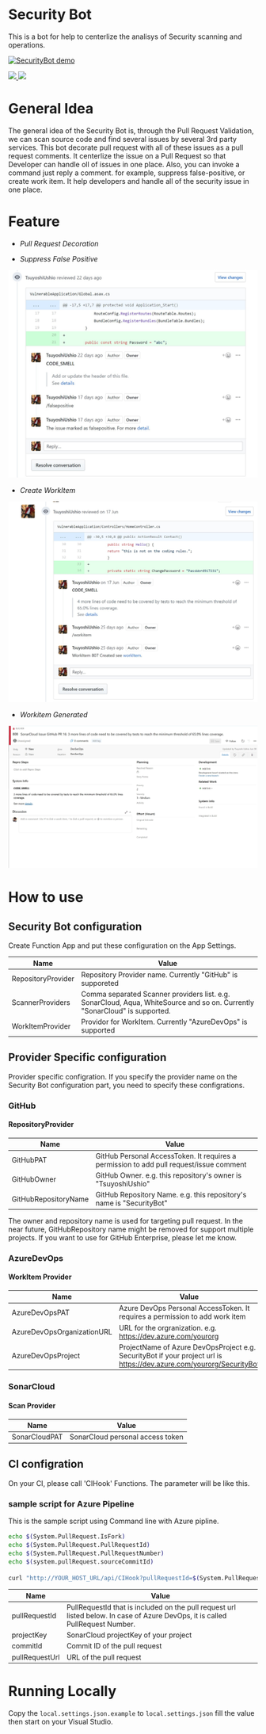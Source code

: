 # Security Bot 

This is a bot for help to centerlize the analisys of Security scanning and operations. 

[![SecurityBot demo](https://img.youtube.com/vi/_c-dvMDlnsY/0.jpg)](https://www.youtube.com/watch?v=_c-dvMDlnsY)

<a href="https://portal.azure.com/#create/Microsoft.Template/uri/https%3A%2F%2Fraw.githubusercontent.com%2FTsuyoshiUshio%2FSecurityBot%2Fmaster%2Fazuredeploy.json" target="_blank">
    <img src="http://azuredeploy.net/deploybutton.png"/>
</a>
<a href="http://armviz.io/#/?load=https%3A%2F%2Fraw.githubusercontent.com%2FTsuyoshiUshio%2FSecurityBot%2Fazuredeploy.json" target="_blank">
    <img src="http://armviz.io/visualizebutton.png"/>
</a>

# General Idea
The general idea of the Security Bot is, through the Pull Request Validation, we can scan source code and find several issues by several 3rd party services. 
This bot decorate pull request with all of these issues as a pull request comments. It centerlize the issue on a Pull Request so that Developer can handle oll 
of issues in one place. Also, you can invoke a command just reply a comment. for example, suppress false-positive, or create work item. 
It help developers and handle all of the security issue in one place. 

# Feature

* _Pull Request Decoration_

* _Suppress False Positive_

![Suppress False Positive](images/SecurityBot01.jpg)

* _Create WorkItem_

![Create WorkItem](images/SecurityBot02.jpg)

* _Workitem Generated_

![WorkItem](images/SecurityBot03.jpg)

# How to use 

## Security Bot configuration

Create Function App and put these configuration on the App Settings. 

| Name | Value |
|------|--------|
|RepositoryProvider|Repository Provider name. Currently "GitHub" is supporeted|
|ScannerProviders| Comma separated Scanner providers list. e.g. SonarCloud, Aqua, WhiteSource and so on. Currently "SonarCloud" is supported.| 
|WorkItemProvider| Providor for WorkItem. Currently "AzureDevOps" is supported|

## Provider Specific configuration

Provider specific configration. If you specify the provider name on the Security Bot configuration part, you need to specify these configrations. 

### GitHub

#### RepositoryProvider

| Name | Value |
|------|--------|
|GitHubPAT|GitHub Personal AccessToken. It requires a permission to  add pull request/issue comment|
|GitHubOwner| GitHub Owner. e.g. this repository's owner is "TsuyoshiUshio"  |
|GitHubRepositoryName| GitHub Repository Name. e.g. this repository's name is "SecurityBot"|

The owner and repository name is used for targeting pull request. In the near future, GitHubRepository name might be removed for support multiple 
projects. If you want to use for GitHub Enterprise, please let me know. 

### AzureDevOps 

#### WorkItem Provider

| Name | Value |
|------|--------|
|AzureDevOpsPAT|Azure DevOps Personal AccessToken. It requires a permission to add work item|
|AzureDevOpsOrganizationURL| URL for the orgranization. e.g.   https://dev.azure.com/yourorg |
|AzureDevOpsProject| ProjectName of Azure DevOpsProject e.g.   SecurityBot if your project url is https://dev.azure.com/yourorg/SecurityBot |

### SonarCloud 

#### Scan Provider

| Name | Value |
|------|--------|
|SonarCloudPAT| SonarCloud personal access token |


## CI configration 

On your CI, please call 'CIHook' Functions. The parameter will be like this. 

### sample script for Azure Pipeline 
This is the sample script using Command line with Azure pipline. 

```bash
echo $(System.PullRequest.IsFork)
echo $(System.PullRequest.PullRequestId)
echo $(System.PullRequest.PullRequestNumber)
echo $(system.pullRequest.sourceCommitId)

curl "http://YOUR_HOST_URL/api/CIHook?pullRequestId=$(System.PullRequest.PullRequestNumber)&projectKey=TsuyoshiUshio_VulnerableApp&commitId=$(system.pullRequest.sourceCommitId)&pullRequestUrl=https://github.com/TsuyoshiUshio/VulnerableApp/pull/$(System.PullRequest.PullRequestNumber)"
```

| Name | Value |
|------|--------|
|pullRequestId|PullRequestId that is included on the pull request url listed below. In case of Azure DevOps, it is called PullRequest Number.|
|projectKey| SonarCloud projectKey of your project |
|commitId| Commit ID of the pull request |
|pullRequestUrl| URL of the pull request|

# Running Locally 

Copy the `local.settings.json.example` to `local.settings.json` fill the value then start on your Visual Studio.  


